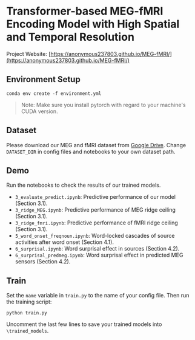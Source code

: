 # Transformer-based MEG-fMRI Encoding Model with High Spatial and Temporal Resolution

Project Website: [https://anonymous237803.github.io/MEG-fMRI/](https://anonymous237803.github.io/MEG-fMRI/)

## Environment Setup

```{bash}
conda env create -f environment.yml
```

> Note: Make sure you install pytorch with regard to your machine's CUDA version.

## Dataset

Please download our MEG and fMRI dataset from [Google Drive](https://drive.google.com/file/d/1DuQZTUa4Ngc9OhyxglI9rGvb7QoaPnyG/view?usp=sharing). Change `DATASET_DIR` in config files and notebooks to your own dataset path.

## Demo

Run the notebooks to check the results of our trained models.

- `3_evaluate_predict.ipynb`: Predictive performance of our model (Section 3.1).
- `3_ridge_MEG.ipynb`: Predictive performance of MEG ridge ceiling (Section 3.1).
- `3_ridge_fmri.ipynb`: Predictive performance of fMRI ridge ceiling (Section 3.1).
- `5_word_onset_freqnoun.ipynb`: Word-locked cascades of source activities after word onset (Section 4.1).
- `6_surprisal.ipynb`: Word surprisal effect in sources (Section 4.2).
- `6_surprisal_predmeg.ipynb`: Word surprisal effect in predicted MEG sensors (Section 4.2).

## Train

Set the `name` variable in `train.py` to the name of your config file. Then run the training script:

```
python train.py
```

Uncomment the last few lines to save your trained models into `\trained_models`.
